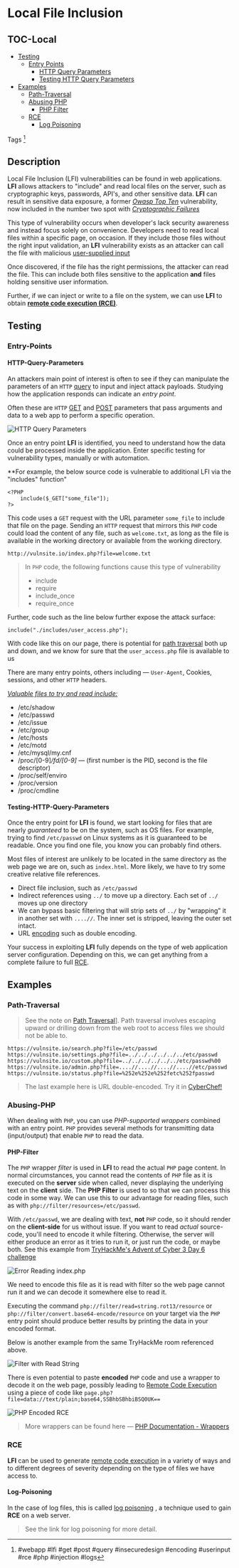 # Local File Inclusion

## TOC-Local
- [Testing](#Testing)
	- [Entry Points](#Entry-Points)
		- [HTTP Query Parameters](#HTTP-Query-Parameters)
		- [Testing HTTP Query Parameters](#Testing-HTTP-Query-Parameters)
- [Examples](#Examples)
	- [Path-Traversal](#Path-Traversal)
	- [Abusing PHP](#Abusing-PHP)
		- [PHP Filter](#PHP-Filter)
	- [RCE](#RCE)
		- [Log Poisoning](#Log-Poisoning)

Tags [^1]

[^1]: #webapp #lfi #get #post #query #insecuredesign #encoding #userinput #rce #php #injection #logs
## Description
Local File Inclusion (LFI) vulnerabilities can be found in web applications. **LFI** allows attackers to "include" and read local files on the server, such as cryptographic keys, passwords, API's, and other sensitive data. **LFI** can result in sensitive data exposure, a former [*Owasp Top Ten*](https://owasp.org/www-project-top-ten/) vulnerability, now included in the number two spot with [*Cryptographic Failures*](Cryptographic%20Failures.md)

This type of vulnerability occurs when developer's lack security awareness and instead focus solely on convenience. Developers need to read local files within a specific page, on occasion. If they include those files without the right input validation, an **LFI** vulnerability exists as an attacker can call the file with malicious [user-supplied input](../concepts/user_supplied_input.md)

Once discovered, if the file has the right permissions, the attacker can read the file. This can include both files sensitive to the application **and** files holding sensitive user information. 

Further, if we can inject or write to a file on the system, we can use **LFI** to obtain [**remote code execution (RCE)**](Remote%20Code%20Execution.md).
## Testing

###  Entry-Points

#### HTTP-Query-Parameters
An attackers main point of interest is often to see if they can manipulate the parameters of an `HTTP` [query](../concepts/queries.md) to input and inject attack payloads. Studying how the application responds can indicate an *entry point*. 

Often these are `HTTP` [GET](../concepts/Web%20Technologies/GET.md) and [POST](../concepts/Web%20Technologies/POST.md) parameters that pass arguments and data to a web app to perform a specific operation. 

![HTTP Query Parameters](../concepts/Photos%20(Concepts)/HTTP_Query_Parameters.png)

Once an entry point **LFI** is identified, you need to understand how the data could be processed inside the application. Enter specific testing for vulnerability types, manually or with automation. 

**For example, the below source code is vulnerable to additional LFI via the "includes" function"

```
<?PHP
	include($_GET["some_file"]);
?>
```

This code uses a `GET` request with the URL parameter `some_file` to include that file on the page. Sending an `HTTP` request that mirrors this `PHP` code could load the content of any file, such as `welcome.txt`, as long as the file is available in the working directory or available from the working directory.

`http://vulnsite.io/index.php?file=welcome.txt`

> In `PHP` code, the following functions cause this type of vulnerability
> - include
> - require
> - include_once
> - require_once

Further, code such as the line below further expose the attack surface: 

`include("./includes/user_access.php");`

With code like this on our page, there is potential for [path traversal](Path%20Traversal.md) both up and down, and we know for sure that the `user_access.php` file is available to us

There are many entry points, others including &mdash; `User-Agent`, Cookies, sessions, and other `HTTP` headers. 

<u>*Valuable files to try and read include:*</u>
- /etc/shadow
- /etc/passwd
- /etc/issue
- /etc/group
- /etc/hosts
- /etc/motd
- /etc/mysql/my.cnf
- /proc/[0-9]*/fd/[0-9]* &mdash; (first number is the PID, second is the file descriptor)
- /proc/self/enviro
- /proc/version
- /proc/cmdline


#### Testing-HTTP-Query-Parameters
Once the entry point for **LFI** is found, we start looking for files that are nearly *guaranteed* to be on the system, such as OS files. For example, trying to find `/etc/passwd` on Linux systems as it is guaranteed to be readable. Once you find one file, you know you can probably find others.

Most files of interest are unlikely to be located in the same directory as the web page we are on, such as `index.html`. More likely, we have to try some creative relative file references. 
- Direct file inclusion, such as `/etc/passwd`
- Indirect references using `../` to move up a directory. Each set of `../` moves up one directory
- We can bypass basic filtering that will strip sets of `../` by "wrapping" it in another set with `....//`. The inner set is stripped, leaving the outer set intact. 
- URL [encoding](../concepts/encoding_decoding.md) such as double encoding. 

Your success in exploiting **LFI** fully depends on the type of web application server configuration. Depending on this, we can get anything from a complete failure to full [RCE](Remote%20Code%20Execution.md).

## Examples

### Path-Traversal
> See the note on [Path Traversal](Path%20Traversal.md)]. 
Path traversal involves escaping upward or drilling down from the web root to access files we should not be able to. 

```
https://vulnsite.io/search.php?file=/etc/passwd
https://vulnsite.io/settings.php?file=../../../../../../etc/passwd
https://vulnsite.io/custom.php?file=../../../../../../etc/passwd%00 
https://vulnsite.io/admin.php?file=....//....//....//....//etc/passwd 
https://vulnsite.io/status.php?file=%252e%252e%252fetc%252fpasswd
```
> The last example here is URL double-encoded. Try it in [CyberChef!](https://gchq.github.io/CyberChef/#recipe=URL_Decode()URL_Decode()&input=JTI1MmUlMjUyZSUyNTJmZXRjJTI1MmY)

### Abusing-PHP
When dealing with `PHP`, you can use *PHP-supported wrappers* combined with an entry point. `PHP` provides several methods for transmitting data (input/output) that enable `PHP` to read the data. 

#### PHP-Filter
The `PHP` wrapper *filter*  is used in **LFI** to read the actual `PHP` page content. In normal circumstances, you cannot read the contents of  `PHP` file as it is executed on the **server** side when called, never displaying the underlying text on the **client** side. The **PHP Filter** is used to so that we can process this code in some way. We can use this to our advantage for reading files, such as with `php://filter/resources=/etc/passwd`. 

With `/etc/passwd`, we are dealing with text, **not** `PHP` code, so it should render on the **client-side** for us without issue. If you want to read *actual* source-code, you'll need to encode it while filtering. Otherwise, the server will either produce an error as it tries to run it, or just run the code, or maybe both. See this example from [TryHackMe's Advent of Cyber 3 Day 6 challenge](https://tryhackme.com/room/adventofcyber3)

![Error Reading index.php](../../TryHackMe/events/AoC-2021/AoC-2021_Photos/Day_06/6.0_AoC-Day-6_12-23-21-Error-Reading-index-php.png)

We need to encode this file as it is read with filter so the web page cannot run it and we can decode it somewhere else to read it. 

Executing the command `php://filter/read=string.rot13/resource` or `php://filter/convert.base64-encode/resource` on your target via the `PHP` entry point should produce better results by printing the data in your encoded format. 

Below is another example from the same TryHackMe room referenced above.

![Filter with Read String](../../TryHackMe/events/AoC-2021/AoC-2021_Photos/Day_06/7.0_AoC-Day-6_12-23-21-Filter-Read-String.png)

There is even potential to paste **encoded** `PHP` code and use a wrapper to decode it on the web page, possibly leading to [Remote Code Execution](Remote%20Code%20Execution.md) using a piece of code like `page.php?file=data://text/plain;base64,SSBhbSBhbiBSQ0UK==`

![PHP Encoded RCE](../../TryHackMe/events/AoC-2021/AoC-2021_Photos/Day_06/11.0_AoC-Day-6_12-23-21-PHP-Encoded-RCE.png)

> More wrappers can be found here &mdash; [PHP Documentation - Wrappers](https://www.php.net/manual/en/wrappers.php.php) 

### RCE
**LFI** can be used to generate [remote code execution](Remote%20Code%20Execution.md) in a variety of ways and to different degrees of severity depending on the type of files we have access to. 

#### Log-Poisoning
In the case of log files, this is called [log poisoning](Log%20Poisoning.md) , a technique used to gain **RCE** on a web server.  

> See the link for log poisoning for more detail. 

